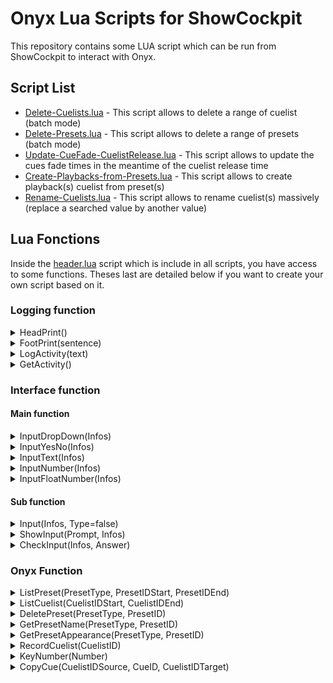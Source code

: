 # Onyx Lua Scripts for ShowCockpit

This repository contains some LUA script which can be run from ShowCockpit to interact with Onyx.

## Script List

* [Delete-Cuelists.lua](https://github.com/Spb8Lighting/OnyxLuaScripts/blob/master/dist/Delete-Cuelists.lua) - This script allows to delete a range of cuelist (batch mode)
* [Delete-Presets.lua](https://github.com/Spb8Lighting/OnyxLuaScripts/blob/master/dist/Delete-Presets.lua) - This script allows to delete a range of presets (batch mode)
* [Update-CueFade-CuelistRelease.lua](https://github.com/Spb8Lighting/OnyxLuaScripts/blob/master/dist/Update-CueFade-CuelistRelease.lua) - This script allows to update the cues fade times in the meantime of the cuelist release time
* [Create-Playbacks-from-Presets.lua](https://github.com/Spb8Lighting/OnyxLuaScripts/blob/master/dist/Create-Playbacks-from-Presets.lua) - This script allows to create playback(s) cuelist from preset(s)
* [Rename-Cuelists.lua](https://github.com/Spb8Lighting/OnyxLuaScripts/blob/master/dist/Rename-Cuelists.lua) - This script allows to rename cuelist(s) massively (replace a searched value by another value)

## Lua Fonctions

Inside the [header.lua](https://github.com/Spb8Lighting/OnyxLuaScripts/blob/master/assets/header.lua) script which is include in all scripts, you have access to some functions. Theses last are detailed below if you want to create your own script based on it.

### Logging function

<details>
    <summary>HeadPrint()</summary>
    <p>This function will log the in ShowCockpit the Script Name and the Script Version</p>
</details>
<details>
    <summary>FootPrint(sentence)</summary>
    <p>Arguments: string sentence</p>
    <p>This function will log the in ShowCockpit sentence argument and display the author informations and display a pop-up to user (for script ends)</p>
</details>
<details>
    <summary>LogActivity(text)</summary>
    <p>Arguments: string text</p>
    <p>This function will register all the text argument. It can be restitute later by calling the GetActivity() function</p>
</details>
<details>
    <summary>GetActivity()</summary>
    <p>This function will compile all text sent through the LogActivity(text) function. Each text will have a chariot return as suffix.</p>
</details>

### Interface function

#### Main function

<details>
    <summary>InputDropDown(Infos)</summary>
    <p>Arguments: JSON Infos {Question: string, Description: string, Buttons: JSON {string Button1, string Button2, string Button3}, DefaultButton : string, DropDown : JSON {string Value 1, string Value 2, ...}, DropDownDefault: string}</p>
    <p>Dependency: Input(), ShowInput()</p>
    <p>This function will display the CreatePrompt of type "DropDown" to the user and will return the user choice value</p>
</details>
<details>
    <summary>InputYesNo(Infos)</summary>
    <p>Arguments: JSON Infos {Question: string, Description: string, Buttons: JSON {string Button1, string Button2, string Button3}, DefaultButton : string, DropDown : JSON {string Value 1, string Value 2, ...}, DropDownDefault: string}</p>
    <p>Dependency: Input(), ShowInput()</p>
    <p>This function will display the CreatePrompt of with only buttons to the user and will return the user button click value</p>
</details>
<details>
    <summary>InputText(Infos)</summary>
    <p>Arguments: JSON Infos {Question: string, Description: string, Buttons: JSON {string Button1, string Button2, string Button3}, DefaultButton : string, DropDown : JSON {string Value 1, string Value 2, ...}, DropDownDefault: string}</p>
    <p>Dependency: Input(), ShowInput()</p>
    <p>This function will display the CreatePrompt of type "TextInput" to the user and will return the user value</p>
</details>
<details>
    <summary>InputNumber(Infos)</summary>
    <p>Arguments: JSON Infos {Question: string, Description: string, Buttons: JSON {string Button1, string Button2, string Button3}, DefaultButton : string, DropDown : JSON {string Value 1, string Value 2, ...}, DropDownDefault: string}</p>
    <p>Dependency: Input(), ShowInput()</p>
    <p>This function will display the CreatePrompt of type "IntegerInput" to the user and will return the user value</p>
</details>
<details>
    <summary>InputFloatNumber(Infos)</summary>
    <p>Arguments: JSON Infos {Question: string, Description: string, Buttons: JSON {string Button1, string Button2, string Button3}, DefaultButton : string, DropDown : JSON {string Value 1, string Value 2, ...}, DropDownDefault: string}</p>
    <p>Dependency: Input(), ShowInput()</p>
    <p>This function will display the CreatePrompt of type "FloatInput" to the user and will return the user value</p>
</details>

#### Sub function

<details>
    <summary>Input(Infos, Type=false)</summary>
    <p>Arguments: JSON Infos {Question: string, Description: string, Buttons: JSON {string Button1, string Button2, string Button3}, DefaultButton : string}, string Type [IntegerInput|FloatInput|TextInput|DropDown]</p>
    <p>This function will return the ShowCockpit CreatePrompt() object</p>
</details>
<details>
    <summary>ShowInput(Prompt, Infos)</summary>
    <p>Arguments: object CreatePrompt, JSON Infos {Cancel: boolean}</p>
    <p>Dependency: CheckInput()</p>
    <p>This function will display the CreatePrompt to the user and will return the user answer (CheckInput() function output)</p>
</details>
<details>
    <summary>CheckInput(Infos, Answer)</summary>
    <p>Arguments: JSON Infos {Cancel: boolean}, array Answer</p>
    <p>This function will return, following the Infos.Cancel value, the user answer. If Infos.Cancel is true, and the user answer is empty or button cancel, the return will be a NIL value. Else, the answer will be the button content or the input value</p>
</details>

### Onyx Function

<details>
    <summary>ListPreset(PresetType, PresetIDStart, PresetIDEnd)</summary>
    <p>Arguments: string PresetType [Intensity|PanTilt|Color|Gobo|Beam|BeamFX|Framing], int PresetIDStart, int PresetIDEnd</p>
    <p>Dependency: GetPresetName()</p>
    <p>This function will return an array of JSON object {id,name} with all Presets name of PresetType from ID PresetIDStart to ID PresetIDEnd</p>
</details>
<details>
    <summary>ListCuelist(CuelistIDStart, CuelistIDEnd)</summary>
    <p>Arguments: int CuelistIDStart, int CuelistIDEnd</p>
    <p>This function will return an array of JSON object {id,name} with all Cuelist name from ID CuelistIDStart to ID CuelistIDEnd</p>
</details>
<details>
    <summary>DeletePreset(PresetType, PresetID)</summary>
    <p>Arguments: string PresetType [Intensity|PanTilt|Color|Gobo|Beam|BeamFX|Framing], int PresetID</p>
    <p>This function will delete the Preset of PresetType with ID PresetID</p>
</details>
<details>
    <summary>GetPresetName(PresetType, PresetID)</summary>
    <p>Arguments: string PresetType [Intensity|PanTilt|Color|Gobo|Beam|BeamFX|Framing], int PresetID</p>
    <p>Dependency: CheckEmpty()</p>
    <p>This function will return the Preset name of PresetType with ID PresetID. If there is no Preset, it will return "--"</p>
</details>
<details>
    <summary>GetPresetAppearance(PresetType, PresetID)</summary>
    <p>Arguments: string PresetType [Intensity|PanTilt|Color|Gobo|Beam|BeamFX|Framing], int PresetID</p>
    <p>Dependency: CheckEmpty()</p>
    <p>This function will return the Preset apperance of PresetType with ID PresetID. If there is no Preset apperance, it will return the DefaultPresetAppearance of PresetType</p>
</details>
<details>
    <summary>RecordCuelist(CuelistID)</summary>
    <p>Arguments: int CuelistID</p>
    <p>Dependency: KeyNumber()</p>
    <p>This function will record a new cuelist (of the latest recorded cuelist type) with ID CuelistID</p>
</details>
<details>
    <summary>KeyNumber(Number)</summary>
    <p>Arguments: int number</p>
    <p>This function will type with the Onyx Keyboard the Number pass as argument</p>
</details>
<details>
    <summary>CopyCue(CuelistIDSource, CueID, CuelistIDTarget)</summary>
    <p>Arguments: int CuelistIDSource, int CueID, int CuelistIDTarget</p>
    <p>Dependency: KeyNumber()</p>
    <p>This function will copy an existing Cue CueID from an existing Cuelist CuelistIDSource to another existing Cuelist CuelistIDTarget</p>
</details>
